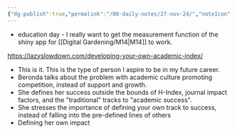 ```yaml
---
{"dg-publish":true,"permalink":"/00-daily-notes/27-nov-24/","noteIcon":""}
---
```


- education day - I really want to get the measurement function of the shiny app for [[Digital Gardening/M14\|M14]] to work.

https://lazyslowdown.com/developing-your-own-academic-index/
- This is it. This is the type of person I aspire to be in my future career. 
- Beronda talks about the problem with academic culture promoting competition, instead of support and growth.
- She defines her success outside the bounds of H-Index, journal impact factors, and the "traditional" tracks to "academic success". 
- She stresses the importance of defining your own track to success, instead of falling into the pre-defined lines of others
- Defining her own impact

